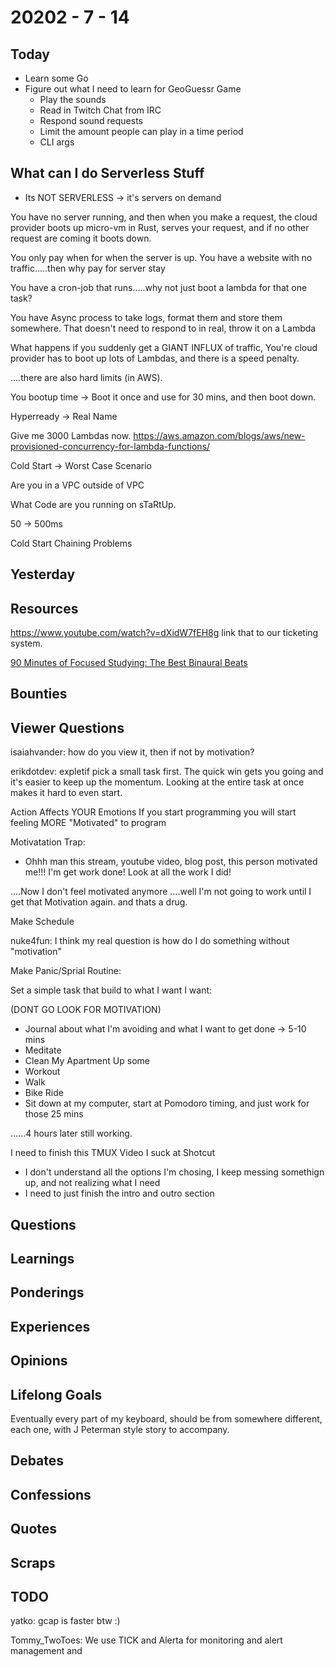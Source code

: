 # 20202 - 7 - 14

## Today

- Learn some Go
- Figure out what I need to learn for GeoGuessr Game
  - Play the sounds
  - Read in Twitch Chat from IRC
  - Respond sound requests
  - Limit the amount people can play in a time period
  - CLI args

## What can I do Serverless Stuff

- Its NOT SERVERLESS -> it's servers on demand

You have no server running, and then when you make a request,
the cloud provider boots up micro-vm in Rust, serves your request,
and if no other request are coming it boots down.

You only pay when for when the server is up.
You have a website with no traffic.....then why pay for server stay

You have a cron-job that runs.....why not just boot a lambda for that one task?

You have Async process to take logs, format them and store them somewhere.
That doesn't need to respond to in real, throw it on a Lambda

What happens if you suddenly get a GIANT INFLUX of traffic,
You're cloud provider has to boot up lots of Lambdas,
and there is a speed penalty.

....there are also hard limits (in AWS).

You bootup time -> Boot it once and use for 30 mins, and then boot down.

Hyperready -> Real Name

Give me 3000 Lambdas now.
<https://aws.amazon.com/blogs/aws/new-provisioned-concurrency-for-lambda-functions/>

Cold Start -> Worst Case Scenario

Are you in a VPC
outside of VPC

What Code are you running on sTaRtUp.

50 -> 500ms

Cold Start Chaining Problems

## Yesterday

## Resources

<https://www.youtube.com/watch?v=dXidW7fEH8g>
link that to our ticketing system.

[90 Minutes of Focused Studying: The Best Binaural Beats](https://www.youtube.com/watch?v=eqKQACO4HAk)

## Bounties

## Viewer Questions

isaiahvander: how do you view it, then if not by motivation?

erikdotdev: expletif pick a small task first.
The quick win gets you going and
it's easier to keep up the momentum.
Looking at the entire task at once makes it
hard to even start.

Action Affects YOUR Emotions
If you start programming you will start feeling MORE "Motivated" to program

Motivatation Trap:

- Ohhh man this stream, youtube video, blog post, this person motivated me!!!
  I'm get work done!
  Look at all the work I did!

....Now I don't feel motivated anymore
....well I'm not going to work until I get that Motivation again.
    and thats a drug.

Make Schedule

nuke4fun: I think my real question is how do I do something without "motivation"

Make Panic/Sprial Routine:

Set a simple task that build to what I want I want:

(DONT GO LOOK FOR MOTIVATION)

- Journal about what I'm avoiding and what I want to get done -> 5-10 mins
- Meditate
- Clean My Apartment Up some
- Workout
- Walk
- Bike Ride
- Sit down at my computer, start at Pomodoro timing, and just work for those 25
  mins

......4 hours later still working.

I need to finish this TMUX Video
I suck at Shotcut

- I don't understand all the options I'm chosing, I keep messing somethign up,
  and not realizing what I need
- I need to just finish the intro and outro section

## Questions

## Learnings

## Ponderings

## Experiences

## Opinions

## Lifelong Goals

Eventually every part of my keyboard, should be from somewhere different,
each one, with J Peterman style story to accompany.

## Debates

## Confessions

## Quotes

## Scraps

## TODO

yatko: gcap is faster btw :)

Tommy_TwoToes: We use TICK and Alerta for monitoring and alert management and
